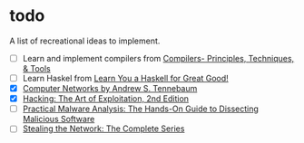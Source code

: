 # todo
A list of recreational ideas to implement.

- [ ] Learn and implement compilers from [Compilers- Principles, Techniques, & Tools](http://ce.sharif.edu/courses/94-95/1/ce414-2/resources/root/Text%20Books/Compiler%20Design/Alfred%20V.%20Aho,%20Monica%20S.%20Lam,%20Ravi%20Sethi,%20Jeffrey%20D.%20Ullman-Compilers%20-%20Principles,%20Techniques,%20and%20Tools-Pearson_Addison%20Wesley%20(2006).pdf)
- [ ] Learn Haskel from [Learn You a Haskell for Great Good!](http://learnyouahaskell.com/learnyouahaskell.pdf)
- [x] [Computer Networks by Andrew S. Tennebaum](http://index-of.es/Varios-2/Computer%20Networks%205th%20Edition.pdf)
- [x] [Hacking: The Art of Exploitation, 2nd Edition](https://repo.zenk-security.com/Magazine%20E-book/Hacking-%20The%20Art%20of%20Exploitation%20(2nd%20ed.%202008)%20-%20Erickson.pdf)
- [ ] [Practical Malware Analysis: The Hands-On Guide to Dissecting Malicious Software](http://venom630.free.fr/pdf/Practical_Malware_Analysis.pdf)
- [ ] [Stealing the Network: The Complete Series](https://darkweblinks.org/files/hacking/Stealing%20the%20Network%20-%20The%20Complete%20Series%20Collector's%20Edition.pdf)
